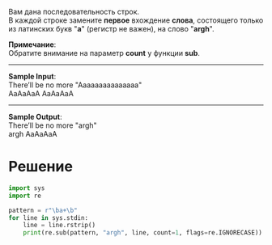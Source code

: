 Вам дана последовательность строк.\
В каждой строке замените **первое** вхождение **слова**, состоящего только из латинских букв "**a**" (регистр не важен), на слово "**argh**".

**Примечание**:\
Обратите внимание на параметр **count** у функции **sub**.

---
**Sample Input**:\
There’ll be no more "Aaaaaaaaaaaaaaa"\
AaAaAaA AaAaAaA

---
**Sample Output**:\
There’ll be no more "argh"\
argh AaAaAaA
# Решение
```python
import sys
import re

pattern = r"\ba+\b"
for line in sys.stdin:
    line = line.rstrip()
    print(re.sub(pattern, "argh", line, count=1, flags=re.IGNORECASE))
```
